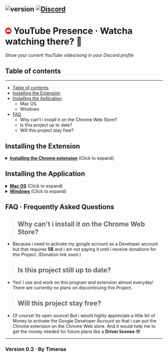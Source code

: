 ## ![version](https://img.shields.io/badge/Version-0.2-brightgreen.svg?style=flat-square) [![Discord](https://img.shields.io/discord/465326876601221120.svg?style=flat-square&logo=discord&label=YT%20Presence&colorA=7289DA&colorB=2C2F33)](https://discord.gg/GzCUcf)

# <img src="icon.png" width="20" draggable="false"><b> </b>YouTube Presence &middot; Watcha watching there? 👀

_Show your current YouTube video/song in your Discord profile_

## Table of contents

---

- [Table of contents](#table-of-contents)
- [Installing the Extension](#installing-the-extension)
- [Installing the Apllication](#installing-the-application)
  - Mac OS
  - Windows
- [FAQ](#faq-·-frequently-asked-questions)
  - Why can't i install it on the Chrome Web Store?
  - Is this project up to date?
  - Will this project stay free?

## Installing the Extension

<details>
  <summary><b><u>Installing the Chrome extension</u></b> (Click to expand)</summary>
  <h1>Chrome extension installation</h1>
  <ul>
    <li>In <b>Chrome</b> go to <a href="chrome://extensions/">chrome://extensions/</a></li>
    <li>Turn on <b>Developer mode</b><br>
      <img src="developerMode.png">
    </li>
    <li>Click <b>Load unpacked extension</b><br>
      <img src="loadUnpackedExtension.png">
    </li>
    <li>Load the extracted <b>Extension</b> folder</li>
  </ul>
</details>

## Installing the Application

<details>
  <summary><b><u>Mac OS</u></b> (Click to expand)</summary>
  <h1>Mac OS</h1>
  <ul>
    <li>Extract downloaded <b>.zip</b> file</li>
    <li>Drag <b>YT Presence</b> Into your <b>Applications</b> Folder</li>
    <li>Open your Launchpad</li>
    <li>Open <b>YT Presence</b></li>
  </ul>
</details>

<details>
  <summary><b><u>Windows</u></b> (Click to expand)</summary>
  <h1>Windows</h1>
  <ul>
    <li>Move downloaded <b>.exe</b> file to a place you decide</li>
    <li>Launch <b>YT Presence</b></li>
  </ul>
</details>

## FAQ &middot; Frequently Asked Questions

> ## Why can't i install it on the **Chrome Web Store**?<br>

- Because i need to activate my google account as a Developer account but that requires **5$** and i am not paying it until i receive donations for this Project. (Donation link soon.)

> ## Is this project still up to date?<br>

- Yes! I use and work on this program and extension almost everyday!<br>There are currently no plans on discontinuing this Project.

> ## Will this project stay free?<br>

- Of course! Its open source! But i would highly appreciate a little bit of Money to activate the Google Developer Account so that i can put the Chrome extension on the Chrome Web store. And it would help me to get the money needed for future plans like a **Driver license** 😎

---

### Version 0.2 &middot; By Timeraa
